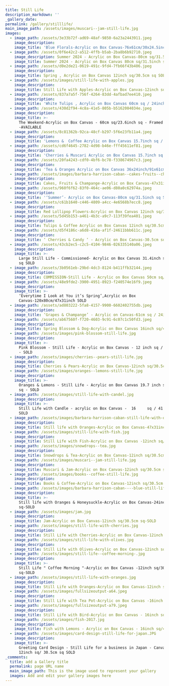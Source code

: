 ```yaml
---
title: Still Life
description_markdown: ''
_gallery_date:
permalink: /gallery/stilllife/
main_image_path: /assets/images/muscari--jam-still-life.jpg
images:
  - image_path: /assets/3e33b72f-ad69-48af-9850-6a23a2443911.jpeg
    image_description:
    image_title: 'Blue Florals-Acrylic on Box Canvas-76x61cm/30x24.5inch AVAILABLE '
  - image_path: /assets/0f6e42c2-a512-4ffb-b5ab-2ba8b6b92710.jpeg
    image_description: Summer 2024 - Acrylic on Box Canvas-80cm sq/31.5inch sq SO
    image_title: Summer 2024 - Acrylic on Box Canvas 80cm sq/31.5inch sq SOLD
  - image_path: /assets/d0e2de21-0619-491c-9fd4-7fb66f43b406.jpeg
    image_description:
    image_title: Spring , Acrylic on Box Canvas 12inch sq/30.5cm sq SOLD
  - image_path: /assets/images/still-life-with-apples.jpg
    image_description:
    image_title: Still Life with Apples-Acrylic on Box Canvas-12inch sq/30.5cm sq-AVAILABLE
  - image_path: /assets/837a7a5f-756f-4264-83dd-4afbad7ee410.jpeg
    image_description:
    image_title: 'White Tulips , Acrylic on Box Canvas 60cm sq / 24inch sq Framed-AVAILABLE '
  - image_path: /assets/430d2f94-4c8a-41e5-805b-b5162004034e.jpeg
    image_description:
    image_title: >-
      The Weekend-Acrylic on Box Canvas - 60cm sq/23.6inch sq - Framed
      -AVAILABLE 
  - image_path: /assets/8c81362b-92ca-48cf-b297-5f6e23fb11a4.jpeg
    image_description:
    image_title: 'Lemons &  Coffee Acrylic on Box Canvas 15.7inch sq / 40cm sq AVAILABLE '
  - image_path: /assets/cd6f4645-2782-4d98-b46e-fff45611ef81.jpeg
    image_description:
    image_title: 'Cherries & Muscari Acrylic on Box Canvas 15.7inch sq / 40cm sq AVAILABLE '
  - image_path: /assets/20fa4243-cdf0-4bf6-bc78-f338674967c3.jpeg
    image_description:
    image_title: 'Tea & Oranges Acrylic on Box Canvas 36x24inch/91x61cm AVAILABLE '
  - image_path: /assets/images/barbara-harrison-caban--cakes-fruits--champange.jpg
    image_description:
    image_title: Cakes, Fruits & Champange-Acrylic on Box Canvas-47x31inch/120x80cm-SOLD
  - image_path: /assets/960f6f62-83f0-464c-ae06-d80a0c62974a.jpeg
    image_description:
    image_title: '‘Summer’- Acrylic on Box Canvas-80cm sq/31.5inch sq SOLD '
  - image_path: /assets/c61b1640-c446-4809-a4cc-4e6568b7ecc8.jpeg
    image_description:
    image_title: Red Lollipop Flowers-Acrylic on Box Canvas 12inch sq/30.5cm sq SOLD
  - image_path: /assets/5d45b153-a461-4b3c-a9c7-113f39fea401.jpeg
    image_description:
    image_title: Tulips & Coffee Acrylic on Box Canvas 12inch sq/30.5cmsq SOLD
  - image_path: /assets/d5f4186c-a6d8-416a-af1f-24611bbb611c.jpeg
    image_description:
    image_title: ‘ Cherries & Candy ‘ - Acrylic on Box Canvas-30.5cm sq / 12inch sq SOLD
  - image_path: /assets/43cb2ec5-c2c5-4104-9846-026335140a06.jpeg
    image_description:
    image_title: >-
      Large Still Life - Commissioned- Acrylic on Box Canvas 31.4inch sq / 80cm
      sq SOLD 
  - image_path: /assets/3b0561eb-29bd-4dc3-8124-b411ffb32144.jpeg
    image_description:
    image_title: COMMISSION-Still Life - Acrylic on Box Canvas 50cm sq/19.7inch sq SOLD
  - image_path: /assets/48e9fde2-3900-4951-8923-f240574e16f9.jpeg
    image_description:
    image_title: >-
      ‘Everytime I Look at You it’s Spring’,Acrylic on Box
      Canvas-120x80cm/47x31inch SOLD 
  - image_path: /assets/ad803222-5fa8-4157-9900-6602402755db.jpeg
    image_description:
    image_title: ‘Grapes & Champange’ - Acrylic on Canvas-61cm sq / 24inch sq SOLD
  - image_path: /assets/ab67560f-f720-4603-9c91-6c07c1c50fd3.jpeg
    image_description:
    image_title: Spring Blossom & Dog-Acrylic on Box Canvas 16inch sq/41cm sq SOLD
  - image_path: /assets/images/pink-blossom-still-life.jpg
    image_description:
    image_title: >-
      Pink Blossom - Still Life - Acrylic on Box Canvas - 12 inch sq / 30.5cm sq
      - SOLD
  - image_path: /assets/images/cherries--pears-still-life.jpg
    image_description:
    image_title: Cherries & Pears-Acrylic on Box Canvas-12inch sq/30.5cm sq-SOLD
  - image_path: /assets/images/oranges--lemons-still-life.jpg
    image_description:
    image_title: >-
      Oranges & Lemons - Still Life - Acrylic on Box Canvas 19.7 inch sq / 50 cm
      sq - SOLD
  - image_path: /assets/images/still-life-with-candel.jpg
    image_description:
    image_title: >-
      Still Life with Candle - acrylic on Box Canvas -  16     sq / 41 cm sq -
      SOLD
  - image_path: /assets/images/barbara-harrison-caban-still-life-with-oranges.jpg
    image_description:
    image_title: Still life with Oranges-Acrylic on Box Canvas-47x31inch/120x80cm-SOLD
  - image_path: /assets/images/still-life-with-fish.jpg
    image_description:
    image_title: Still Life with Fish-Acrylic on Box Canvas -12inch sq/30.5cm sq-SOLD
  - image_path: /assets/images/snowdrops--tea.jpg
    image_description:
    image_title: Snowdrops & Tea-Acrylic on Box Canvas-12inch sq/30.5cm sq-SOLD
  - image_path: /assets/images/muscari--jam-still-life.jpg
    image_description:
    image_title: Muscari & Jam-Acrylic on Box Canvas-12inch sq/30.5cm sq-SOLD
  - image_path: /assets/images/books--coffee-still-life.jpg
    image_description:
    image_title: Books & Coffee-Acrylic on Box Canvas-12inch sq/30.5cm sq-SOLD
  - image_path: /assets/images/barbara-harrison-caban----blue-still-life--oxford-city.jpg
    image_description:
    image_title: >-
      Still life with Oranges & Honeysuckle-Acrylic on Box Canvas-24inch sq/61cm
      sq-SOLD
  - image_path: /assets/images/jam.jpg
    image_description:
    image_title: Jam-Acrylic on Box Canvas-12inch sq/30.5cm sq-SOLD
  - image_path: /assets/images/still-life-with-cherries.jpg
    image_description:
    image_title: Still Life with Cherries-Acrylic on Box Canvas-12inch sq / 30.5cm sq-SOLD
  - image_path: /assets/images/still-life-with-olives.jpg
    image_description:
    image_title: Still Life with Olives-Acrylic on Box Canvas-12inch sq/30.5cm sq - SOLD
  - image_path: /assets/images/still-life--coffee-morning-.jpg
    image_description:
    image_title: >-
      Still Life " Coffee Morning "-Acrylic on Box Canvas -12inch sq/30.5cm
      sq-SOLD
  - image_path: /assets/images/still-life-with-oranges.jpg
    image_description:
    image_title: Still Life with Oranges-Acrylic on Box Canvas-12inch sq/30.5cm sq - SOLD
  - image_path: /assets/images/fullsizeoutput-a64.jpeg
    image_description:
    image_title: Still Life with Tea Pot-Acrylic on Box Canvas -16inch sq/40.5cm sq- SOLD
  - image_path: /assets/images/fullsizeoutput-a79.jpeg
    image_description:
    image_title: Still Life with Bird-Acrylic on Box Canvas - 16inch sq/40.5cm sq - SOLD
  - image_path: /assets/images/fish-2017.jpg
    image_description:
    image_title: Fish with Lemons - Acrylic on Box Canvas - 16inch sq/40.5cm sq - SOLD
  - image_path: /assets/images/card-design-still-life-for-japan.JPG
    image_description:
    image_title: >-
      Greeting Card Design - Still Life for a business in Japan - Canvas Paper
      12inch sq/ 30.5cm sq SOLD
_comments:
  title: add a Gallery title
  permalink: page URL name
  main_image_path: This is the image used to represent your gallery
  images: Add and edit your gallery images here
---
```

